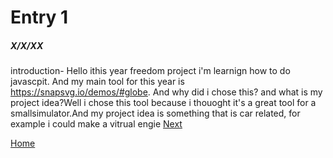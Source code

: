 # Entry 1
##### X/X/XX

introduction- Hello ithis year freedom project i'm learnign how to do javascpit. And my main tool for this year is https://snapsvg.io/demos/#globe. And why did i chose this? and what is my project idea?Well i chose this tool because i thouoght it's a great tool for a smallsimulator.And my project idea is something that is car related, for example i could make a vitrual engie 
[Next](entry02.md)

[Home](../README.md)